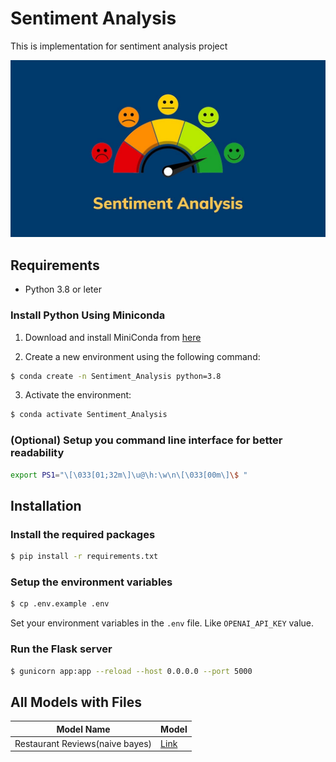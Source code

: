 # Sentiment Analysis 

This is implementation for sentiment analysis project

![alt text](image.png)

## Requirements

- Python 3.8 or leter

### Install Python Using Miniconda

1) Download and install MiniConda from [here](https://docs.anaconda.com/miniconda/#quick-command-line-install)

2) Create a new environment using the following command:
```bash
$ conda create -n Sentiment_Analysis python=3.8
```

3) Activate the environment:
```bash 
$ conda activate Sentiment_Analysis
```

### (Optional) Setup you command line interface for better readability
```bash
export PS1="\[\033[01;32m\]\u@\h:\w\n\[\033[00m\]\$ "
```

## Installation

### Install the required packages
```bash
$ pip install -r requirements.txt
```

### Setup the environment variables
```bash
$ cp .env.example .env
```

Set your environment variables in the `.env` file. Like `OPENAI_API_KEY` value.


### Run the Flask server
```bash
$ gunicorn app:app --reload --host 0.0.0.0 --port 5000
```

## All Models with Files

| Model Name                      |   Model                            |
|---------------------------------|------------------------------------|
| Restaurant Reviews(naive bayes) |[Link](https://www.kaggle.com/models/tfmohamedyahia/sentiment-analysis-restaurant-reviewsnaive-bayes) |

